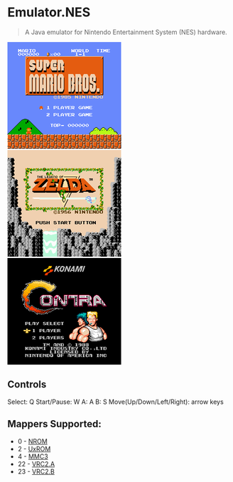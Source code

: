 # Emulator.NES
> A Java emulator for Nintendo Entertainment System (NES) hardware.


![](https://github.com/serach24/NES-Emulator/blob/master/img/SuperMarioBros.png)
![](https://github.com/serach24/NES-Emulator/blob/master/img/Zelda.png)
![](https://github.com/serach24/NES-Emulator/blob/master/img/Contra.png)

## Controls
Select: Q
Start/Pause: W
A: A
B: S
Move(Up/Down/Left/Right): arrow keys

## Mappers Supported:

* 0 - [NROM](http://bootgod.dyndns.org:7777/search.php?ines=0)
* 2 - [UxROM](http://bootgod.dyndns.org:7777/search.php?ines=2)
* 4 - [MMC3](http://bootgod.dyndns.org:7777/search.php?ines=4)
* 22 - [VRC2.A](http://bootgod.dyndns.org:7777/search.php?ines=22)
* 23 - [VRC2.B](http://bootgod.dyndns.org:7777/search.php?ines=23)
